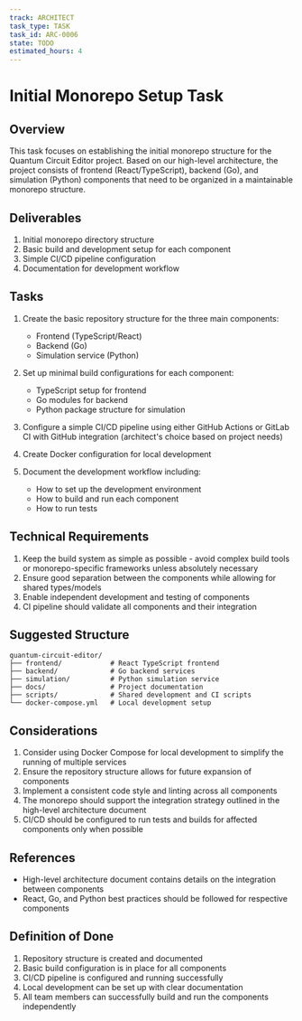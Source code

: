 ```yaml
---
track: ARCHITECT
task_type: TASK
task_id: ARC-0006
state: TODO
estimated_hours: 4
---
```


# Initial Monorepo Setup Task

## Overview

This task focuses on establishing the initial monorepo structure for the Quantum Circuit Editor project. Based on our high-level architecture, the project consists of frontend (React/TypeScript), backend (Go), and simulation (Python) components that need to be organized in a maintainable monorepo structure.

## Deliverables

1. Initial monorepo directory structure
2. Basic build and development setup for each component
3. Simple CI/CD pipeline configuration
4. Documentation for development workflow

## Tasks

1. Create the basic repository structure for the three main components:
   - Frontend (TypeScript/React)
   - Backend (Go)
   - Simulation service (Python)

2. Set up minimal build configurations for each component:
   - TypeScript setup for frontend
   - Go modules for backend
   - Python package structure for simulation

3. Configure a simple CI/CD pipeline using either GitHub Actions or GitLab CI with GitHub integration (architect's choice based on project needs)

4. Create Docker configuration for local development

5. Document the development workflow including:
   - How to set up the development environment
   - How to build and run each component
   - How to run tests

## Technical Requirements

1. Keep the build system as simple as possible - avoid complex build tools or monorepo-specific frameworks unless absolutely necessary
2. Ensure good separation between the components while allowing for shared types/models
3. Enable independent development and testing of components
4. CI pipeline should validate all components and their integration

## Suggested Structure

```
quantum-circuit-editor/
├── frontend/            # React TypeScript frontend
├── backend/             # Go backend services
├── simulation/          # Python simulation service
├── docs/                # Project documentation
├── scripts/             # Shared development and CI scripts
└── docker-compose.yml   # Local development setup
```

## Considerations

1. Consider using Docker Compose for local development to simplify the running of multiple services
2. Ensure the repository structure allows for future expansion of components
3. Implement a consistent code style and linting across all components
4. The monorepo should support the integration strategy outlined in the high-level architecture document
5. CI/CD should be configured to run tests and builds for affected components only when possible

## References

- High-level architecture document contains details on the integration between components
- React, Go, and Python best practices should be followed for respective components

## Definition of Done

1. Repository structure is created and documented
2. Basic build configuration is in place for all components
3. CI/CD pipeline is configured and running successfully
4. Local development can be set up with clear documentation
5. All team members can successfully build and run the components independently
